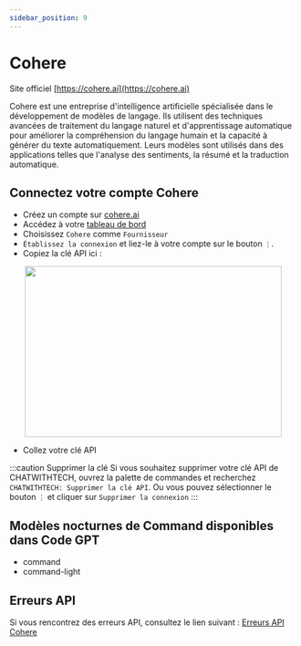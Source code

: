 ```yaml
---
sidebar_position: 9
---
```

# Cohere
Site officiel [https://cohere.ai](https://cohere.ai)

Cohere est une entreprise d'intelligence artificielle spécialisée dans le développement de modèles de langage. Ils utilisent des techniques avancées de traitement du langage naturel et d'apprentissage automatique pour améliorer la compréhension du langage humain et la capacité à générer du texte automatiquement. Leurs modèles sont utilisés dans des applications telles que l'analyse des sentiments, la résumé et la traduction automatique.

## Connectez votre compte Cohere
- Créez un compte sur [cohere.ai](https://cohere.ai/)
- Accédez à votre [tableau de bord](https://dashboard.cohere.com/api-keys)
- Choisissez `Cohere` comme `Fournisseur`
- `Établissez la connexion` et liez-le à votre compte sur le bouton `⋮`.
- Copiez la clé API ici :

<p align="center">
      <img width="450" height="300" src="https://github.com/davila7/code-gpt-docs/assets/37567214/2a15c150-bbac-4376-9e0f-d96068220db2" />
</p>
  
- Collez votre clé API

:::caution Supprimer la clé
Si vous souhaitez supprimer votre clé API de CHATWITHTECH, ouvrez la palette de commandes et recherchez `CHATWITHTECH: Supprimer la clé API`. Ou vous pouvez sélectionner le bouton `⋮` et cliquer sur `Supprimer la connexion`
:::
## Modèles nocturnes de Command disponibles dans Code GPT
- command
- command-light
  
## Erreurs API
Si vous rencontrez des erreurs API, consultez le lien suivant : [Erreurs API Cohere](https://docs.cohere.ai/reference/errors)


